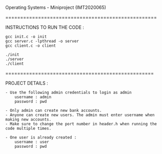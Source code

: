 Operating Systems - Miniproject (IMT2020065)

===================================================

INSTRUCTIONS TO RUN THE CODE :
	
	gcc init.c -o init
	gcc server.c -lpthread -o server
	gcc client.c -o client

	./init
	./server
	./client

==================================================

PROJECT DETAILS :

	- Use the following admin credentials to login as admin
		username : admin
		password : pwd

	- Only admin can create new bank accounts.
	- Anyone can create new users. The admin must enter username when making new accounts.
	- Make sure to change the port number in header.h when running the code multiple times.

	- One user is already created :
		username : user
		password : pwd